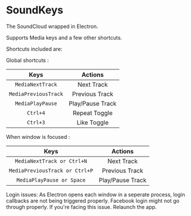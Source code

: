 # SoundKeys

The SoundCloud wrapped in Electron.

Supports Media keys and a few other shortcuts.

Shortcuts included are:

Global shortcuts :

| Keys                           | Actions          |
|:------------------------------:|:----------------:|
| `MediaNextTrack`               | Next Track       |
| `MediaPreviousTrack`           | Previous Track   |
| `MediaPlayPause`               | Play/Pause Track |
| `Ctrl+4`                       | Repeat Toggle    | 
| `Ctrl+3`                       | Like Toggle      |

When window is focused :
 
| Keys                           | Actions          |
|:------------------------------:|:----------------:|
| `MediaNextTrack or Ctrl+N`     | Next Track       |
| `MediaPreviousTrack or Ctrl+P` | Previous Track   |
| `MediaPlayPause or Space`      | Play/Pause Track |

Login issues:
As Electron opens each window in a seperate process, login callbacks are not being triggered properly.
Facebook login might not go through properly. If you're facing this issue. Relaunch the app.